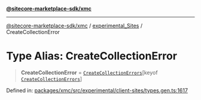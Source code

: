 [**@sitecore-marketplace-sdk/xmc**](../../../../README.md)

***

[@sitecore-marketplace-sdk/xmc](../../../../README.md) / [experimental\_Sites](../README.md) / CreateCollectionError

# Type Alias: CreateCollectionError

> **CreateCollectionError** = [`CreateCollectionErrors`](CreateCollectionErrors.md)\[keyof [`CreateCollectionErrors`](CreateCollectionErrors.md)\]

Defined in: [packages/xmc/src/experimental/client-sites/types.gen.ts:1617](https://github.com/Sitecore/marketplace-sdk/blob/main/packages/xmc/src/experimental/client-sites/types.gen.ts#L1617)
